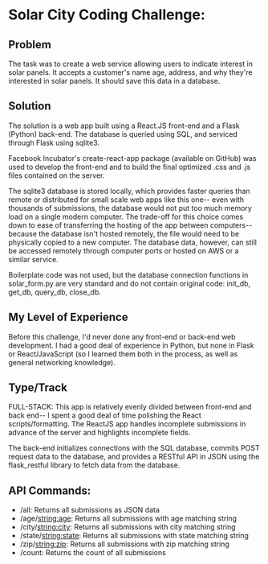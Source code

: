 Solar City Coding Challenge:
============================

Problem
-------
The task was to create a web service allowing users to indicate interest in solar
panels. It accepts a customer's name age, address, and why they're interested in
solar panels. It should save this data in a database.

Solution
--------
The solution is a web app built using a React.JS front-end and a Flask (Python)
back-end. The database is queried using SQL, and serviced through Flask using
sqlite3.

Facebook Incubator's create-react-app package (available on GitHub) was used to
develop the front-end and to build the final optimized .css and .js files contained
on the server.

The sqlite3 database is stored locally, which provides faster queries than remote
or distributed for small scale web apps like this one-- even with thousands of submissions,
the database would not put too much memory load on a single modern computer. The
trade-off for this choice comes down to ease of transferring the hosting of the
app between computers-- because the database isn't hosted remotely, the file would
need to be physically copied to a new computer. The database data, however, can still
be accessed remotely through computer ports or hosted on AWS or a similar service.

Boilerplate code was not used, but the database connection functions in solar_form.py
are very standard and do not contain original code: init_db, get_db, query_db, close_db.

My Level of Experience
----------------------
Before this challenge, I'd never done any front-end or back-end web development.
I had a good deal of experience in Python, but none in Flask or React/JavaScript
(so I learned them both in the process, as well as general networking knowledge).

Type/Track
----------
FULL-STACK:
This app is relatively evenly divided between front-end and back end-- I spent
a good deal of time polishing the React scripts/formatting. The ReactJS
app handles incomplete submissions in advance of the server and highlights incomplete
fields.

The back-end initializes connections with the SQL database, commits POST request
data to the database, and provides a RESTful API in JSON using the flask_restful library
to fetch data from the database.

API Commands:
-------------
* /all: Returns all submissions as JSON data
* /age/<string:age>: Returns all submissions with age matching string
* /city/<string:city>: Returns all submissions with city matching string
* /state/<string:state>: Returns all submissions with state matching string
* /zip/<string:zip>: Returns all submissions with zip matching string
* /count: Returns the count of all submissions
